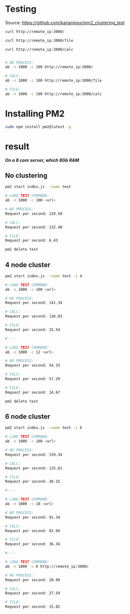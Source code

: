 # Testing

Source: https://github.com/karianpour/pm2_clustering_test

```bash
curl http://remote_ip:3000/

curl http://remote_ip:3000/file

curl http://remote_ip:3000/calc


# NO PROCESS:
ab -n 1000 -c 100 http://remote_ip:3000/

# CALC:
ab -n 1000 -c 100 http://remote_ip:3000/file

# FILE:
ab -n 1000 -c 100 http://remote_ip:3000/calc
```

# Installing PM2

```bash
sudo npm install pm2@latest -g
```

# result

**_On a 8 core server, which 8Gb RAM_**

## No clustering

```bash
pm2 start index.js --name test

# LOAD TEST COMMAND:
ab -n 1000 -c 100 <url>

# NO PROCESS:
Request per second: 129.58

# CALC:
Request per second: 132.40

# FILE:
Request per second: 6.43

pm2 delete test
```

## 4 node cluster

```bash
pm2 start index.js --name test -i 4

# LOAD TEST COMMAND:
ab -n 1000 -c 100 <url>

# NO PROCESS:
Request per second: 141.34

# CALC:
Request per second: 136.03

# FILE:
Request per second: 25.54

# ---

# LOAD TEST COMMAND:
ab -n 1000 -c 12 <url>

# NO PROCESS:
Request per second: 54.33

# CALC:
Request per second: 57.29

# FILE:
Request per second: 24.67

pm2 delete test
```

## 6 node cluster

```bash
pm2 start index.js --name test -i 6

# LOAD TEST COMMAND:
ab -n 1000 -c 100 <url>

# NO PROCESS:
Request per second: 159.34

# CALC:
Request per second: 135.81

# FILE:
Request per second: 38.15

# ---

# LOAD TEST COMMAND:
ab -n 1000 -c 18 <url>

# NO PROCESS:
Request per second: 91.34

# CALC:
Request per second: 82.94

# FILE:
Request per second: 36.34

# ---

# LOAD TEST COMMAND:
ab -n 1000 -c 6 http://remote_ip:3000/

# NO PROCESS:
Request per second: 28.99

# CALC:
Request per second: 27.59

# FILE:
Request per second: 15.02
```
